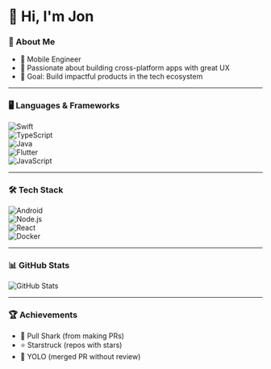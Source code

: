 # 👋 Hi, I'm Jon  

### 🚀 About Me  
- 💼 Mobile Engineer  
- 📱 Passionate about building cross-platform apps with great UX  
- 🎯 Goal: Build impactful products in the tech ecosystem  

---

### 🖥️ Languages & Frameworks  

![Swift](https://img.shields.io/badge/Swift-FA7343?style=for-the-badge&logo=swift&logoColor=white)  
![TypeScript](https://img.shields.io/badge/TypeScript-3178C6?style=for-the-badge&logo=typescript&logoColor=white)  
![Java](https://img.shields.io/badge/Java-007396?style=for-the-badge&logo=java&logoColor=white)  
![Flutter](https://img.shields.io/badge/Flutter-02569B?style=for-the-badge&logo=flutter&logoColor=white)  
![JavaScript](https://img.shields.io/badge/JavaScript-F7DF1E?style=for-the-badge&logo=javascript&logoColor=black)  

---

### 🛠️ Tech Stack  

![Android](https://img.shields.io/badge/Android-3DDC84?style=for-the-badge&logo=android&logoColor=white)  
![Node.js](https://img.shields.io/badge/Node.js-43853D?style=for-the-badge&logo=node.js&logoColor=white)  
![React](https://img.shields.io/badge/React-20232A?style=for-the-badge&logo=react&logoColor=61DAFB)  
![Docker](https://img.shields.io/badge/Docker-2496ED?style=for-the-badge&logo=docker&logoColor=white)  

---

### 📊 GitHub Stats    
![GitHub Stats](https://github-readme-stats.vercel.app/api?username=edgarcltop&show_icons=true&theme=radical)  

---

### 🏆 Achievements  
- 🐛 Pull Shark (from making PRs)  
- ⭐ Starstruck (repos with stars)  
- 🚀 YOLO (merged PR without review)  
